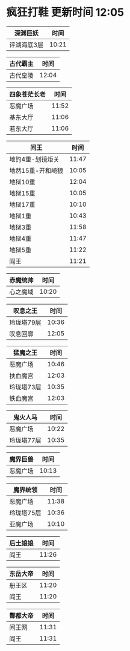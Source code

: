 # 疯狂打鞋 更新时间 12:05

| 深渊巨妖   | 时间    |
|--------|-------|
| 评湖海底3层 | 10:21 |

| 古代霸主   | 时间    |
|--------|-------|
| 古代皇陵 | 12:04 |

| 四象苍茫长老   | 时间    |
|--------|-------|
| 恶魔广场 | 11:52 |
| 基东大厅 | 11:06 |
| 若东大厅 | 11:06 |

| 间王   | 时间    |
|--------|-------|
| 地钓4重-划镜炬关 | 11:47 |
| 地然15重-开和崎狼 | 10:05 |
| 地狱10重 | 12:04 |
| 地狱15重 | 10:05 |
| 地狱17重 | 10:10 |
| 地狱1重 | 10:43 |
| 地狱3重 | 11:58 |
| 地狱4重 | 11:47 |
| 地狱5重 | 11:22 |
| 阎王 | 11:21 |

| 赤魔统帅   | 时间    |
|--------|-------|
| 心之魔域 | 10:20 |

| 叹息之王   | 时间    |
|--------|-------|
| 玲珑塔79层 | 10:36 |
| 叹息回廓 | 12:05 |

| 猛魔之王   | 时间    |
|--------|-------|
| 恶魔广场 | 10:46 |
| 扶血魔宫 | 12:03 |
| 玲珑塔73层 | 10:35 |
| 铁血魔宫 | 12:03 |

| 鬼火人马   | 时间    |
|--------|-------|
| 恶魔广场 | 10:22 |
| 玲珑塔77层 | 10:35 |

| 魔界巨兽   | 时间    |
|--------|-------|
| 恶魔广场 | 10:13 |

| 魔界统领   | 时间    |
|--------|-------|
| 恶魔广场 | 11:38 |
| 玲珑塔75层 | 10:36 |
| 亚魔广场 | 10:10 |

| 后土娘娘   | 时间    |
|--------|-------|
| 阎王 | 11:26 |

| 东岳大帝   | 时间    |
|--------|-------|
| 册王区 | 11:20 |
| 阎王 | 11:20 |

| 酆都大帝   | 时间    |
|--------|-------|
| 间王网 | 11:31 |
| 阎王 | 11:31 |